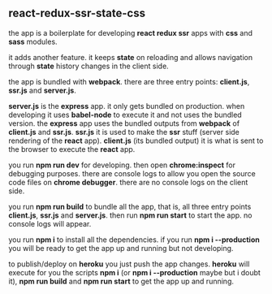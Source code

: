 ## react-redux-ssr-state-css

the app is a boilerplate for developing **react redux ssr** apps with **css** and **sass** modules.

it adds another feature. it keeps **state** on reloading and allows navigation through **state** history changes in the client side.

the app is bundled with **webpack**. there are three entry points: **client.js**, **ssr.js** and **server.js**.

**server.js** is the **express** app. it only gets bundled on production. when developing it uses **babel-node** to execute it and not uses the bundled version. the **express** app uses the bundled outputs from **webpack** of **client.js** and **ssr.js**. **ssr.js** it is used to make the **ssr** stuff (server side rendering of the **react** app). **client.js** (its bundled output) it is what is sent to the browser to execute the **react** app.

you run **npm run dev** for developing. then open **chrome:inspect** for debugging purposes. there are console logs to allow you open the source code files on **chrome debugger**. there are no console logs on the client side.

you run **npm run build** to bundle all the app, that is, all three entry points **client.js**, **ssr.js** and **server.js**. then run **npm run start** to start the app. no console logs will appear.

you run **npm i** to install all the dependencies. if you run **npm i --production** you will be ready to get the app up and running but not developing.

to publish/deploy on **heroku** you just push the app changes. **heroku** will execute for you the scripts **npm i** (or **npm i --production** maybe but i doubt it), **npm run build** and **npm run start** to get the app up and running.
